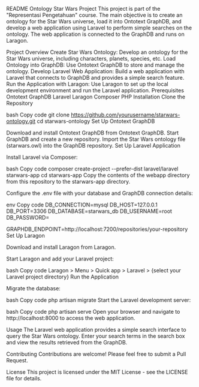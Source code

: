 README
Ontology Star Wars Project
This project is part of the "Representasi Pengetahuan" course. The main objective is to create an ontology for the Star Wars universe, load it into Ontotext GraphDB, and develop a web application using Laravel to perform simple searches on the ontology. The web application is connected to the GraphDB and runs on Laragon.

Project Overview
Create Star Wars Ontology: Develop an ontology for the Star Wars universe, including characters, planets, species, etc.
Load Ontology into GraphDB: Use Ontotext GraphDB to store and manage the ontology.
Develop Laravel Web Application: Build a web application with Laravel that connects to GraphDB and provides a simple search feature.
Run the Application with Laragon: Use Laragon to set up the local development environment and run the Laravel application.
Prerequisites
Ontotext GraphDB
Laravel
Laragon
Composer
PHP
Installation
Clone the Repository

bash
Copy code
git clone https://github.com/yourusername/starwars-ontology.git
cd starwars-ontology
Set Up Ontotext GraphDB

Download and install Ontotext GraphDB from Ontotext GraphDB.
Start GraphDB and create a new repository.
Import the Star Wars ontology file (starwars.owl) into the GraphDB repository.
Set Up Laravel Application

Install Laravel via Composer:

bash
Copy code
composer create-project --prefer-dist laravel/laravel starwars-app
cd starwars-app
Copy the contents of the webapp directory from this repository to the starwars-app directory.

Configure the .env file with your database and GraphDB connection details:

env
Copy code
DB_CONNECTION=mysql
DB_HOST=127.0.0.1
DB_PORT=3306
DB_DATABASE=starwars_db
DB_USERNAME=root
DB_PASSWORD=

GRAPHDB_ENDPOINT=http://localhost:7200/repositories/your-repository
Set Up Laragon

Download and install Laragon from Laragon.

Start Laragon and add your Laravel project:

bash
Copy code
Laragon > Menu > Quick app > Laravel > {select your Laravel project directory}
Run the Application

Migrate the database:

bash
Copy code
php artisan migrate
Start the Laravel development server:

bash
Copy code
php artisan serve
Open your browser and navigate to http://localhost:8000 to access the web application.

Usage
The Laravel web application provides a simple search interface to query the Star Wars ontology. Enter your search terms in the search box and view the results retrieved from the GraphDB.

Contributing
Contributions are welcome! Please feel free to submit a Pull Request.

License
This project is licensed under the MIT License - see the LICENSE file for details.
